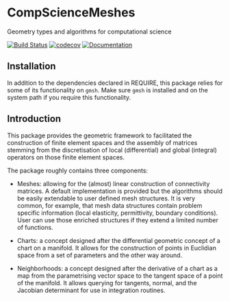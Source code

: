 # CompScienceMeshes

Geometry types and algorithms for computational science

[![Build Status](https://travis-ci.org/krcools/CompScienceMeshes.jl.svg?branch=master)](https://travis-ci.org/krcools/CompScienceMeshes.jl)
[![codecov](https://codecov.io/gh/krcools/CompScienceMeshes.jl/branch/master/graph/badge.svg)](https://codecov.io/gh/krcools/CompScienceMeshes.jl)
[![Documentation](https://img.shields.io/badge/docs-latest-blue.svg)](https://krcools.github.io/CompScienceMeshes.jl/latest/)

## Installation

In addition to the dependencies declared in REQUIRE, this package relies for some of its functionality on `gmsh`. Make sure `gmsh` is installed and on the system path if you require this functionality.

## Introduction

This package provides the geometric framework to facilitated the construction of finite element spaces and the assembly of matrices stemming from the discretisation of local (differential) and global (integral) operators on those finite element spaces.

The package roughly contains three components:

* Meshes: allowing for the (almost) linear construction of connectivity matrices. A default implementation is provided but the algorithms should be easily extendable to user defined mesh structures. It is very common, for example, that mesh data structures contain problem specific information (local elasticity, permittivity, boundary conditions). User can use those enriched structures if they extend a limited number of functions.

* Charts: a concept designed after the differential geometric concept of a chart on a manifold. It allows for the construction of points in Euclidian space from a set of parameters and the other way around.

* Neighborhoods: a concept designed after the derivative of a chart as a map from the parametrising vector space to the tangent space of a point of the manifold. It allows querying for tangents, normal, and the Jacobian determinant for use in integration routines.
